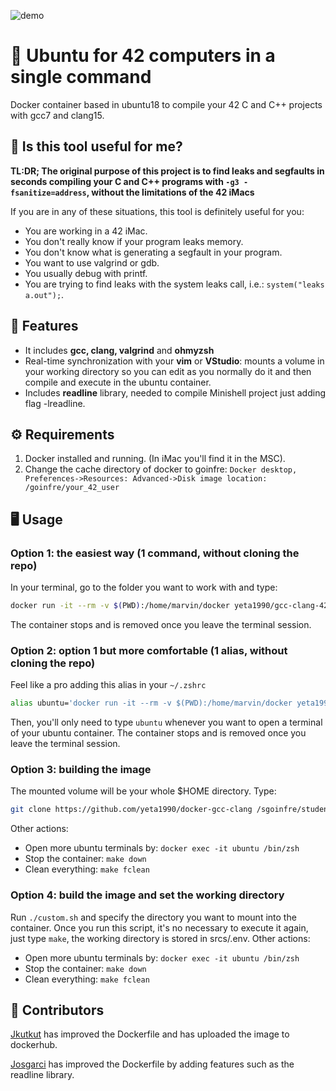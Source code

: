 
![demo](https://user-images.githubusercontent.com/65416560/224544022-22172a6c-17a3-4404-8734-929e88339e4b.gif)

# 🐳 Ubuntu for 42 computers in a single command
Docker container based in ubuntu18 to compile your 42 C and C++ projects with gcc7 and clang15.

## 🤔 Is this tool useful for me?
**TL:DR; 
The original purpose of this project is to find leaks and segfaults in seconds compiling your C and C++ programs with `-g3 -fsanitize=address`, without the limitations of the 42 iMacs**

If you are in any of these situations, this tool is definitely useful for you:
- You are working in a 42 iMac.
- You don't really know if your program leaks memory.
- You don't know what is generating a segfault in your program.
- You want to use valgrind or gdb.
- You usually debug with printf.
- You are trying to find leaks with the system leaks call, i.e.: `system("leaks a.out");`.

## 📘 Features
- It includes **gcc, clang, valgrind** and **ohmyzsh**
- Real-time synchronization with your **vim** or **VStudio**: mounts a volume in your working directory so you can edit as you normally do it and then compile and execute in the ubuntu container.
- Includes **readline** library, needed to compile Minishell project just adding flag -lreadline.

## ⚙️ Requirements

 1. Docker installed and running. (In iMac you'll find it in the MSC).
 2. Change the cache directory of docker to goinfre: `Docker desktop, Preferences->Resources: Advanced->Disk image location: /goinfre/your_42_user`

## 🖥 Usage
### Option 1: the easiest way (1 command, without cloning the repo)
In your terminal, go to the folder you want to work with and type:
```zsh
docker run -it --rm -v $(PWD):/home/marvin/docker yeta1990/gcc-clang-42
```
<!-- TODO figure out the new name logic -->
The container stops and is removed once you leave the terminal session.
 
### Option 2: option 1 but more comfortable (1 alias, without cloning the repo)
Feel like a pro adding this alias in your `~/.zshrc`
```zsh
alias ubuntu='docker run -it --rm -v $(PWD):/home/marvin/docker yeta1990/gcc-clang-42'
```
 
Then, you'll only need to type `ubuntu` whenever you want to open a terminal of your ubuntu container.
The container stops and is removed once you leave the terminal session.

### Option 3: building the image
The mounted volume will be your whole $HOME directory. Type:
 
```zsh
git clone https://github.com/yeta1990/docker-gcc-clang /sgoinfre/students/$USER/docker-gcc-clang && cd /sgoinfre/students/$USER/docker-gcc-clang && make
```

Other actions:
- Open more ubuntu terminals by:
`docker exec -it ubuntu /bin/zsh`
- Stop the container: `make down`
- Clean everything: `make fclean`

### Option 4: build the image and set the working directory
Run `./custom.sh` and specify the directory you want to mount into the container.
Once you run this script, it's no necessary to execute it again, just type `make`, the working directory is stored in srcs/.env.
Other actions: 
- Open more ubuntu terminals by:
`docker exec -it ubuntu /bin/zsh`
- Stop the container: `make down`
- Clean everything: `make fclean`

## 👷 Contributors

[Jkutkut](https://github.com/Jkutkut) has improved the Dockerfile and has uploaded the image to dockerhub.

[Josgarci](https://github.com/PepeGF) has improved the Dockerfile by adding features such as the readline library.



